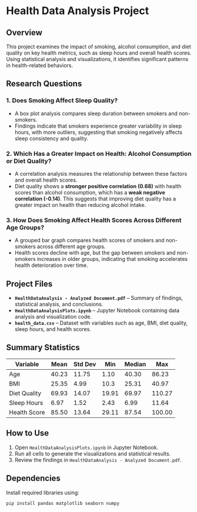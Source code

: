 # Health Data Analysis Project

## Overview
This project examines the impact of smoking, alcohol consumption, and diet quality on key health metrics, such as sleep hours and overall health scores. Using statistical analysis and visualizations, it identifies significant patterns in health-related behaviors.  

## Research Questions  

### 1. Does Smoking Affect Sleep Quality?  
- A box plot analysis compares sleep duration between smokers and non-smokers.  
- Findings indicate that smokers experience greater variability in sleep hours, with more outliers, suggesting that smoking negatively affects sleep consistency and quality.  

### 2. Which Has a Greater Impact on Health: Alcohol Consumption or Diet Quality?  
- A correlation analysis measures the relationship between these factors and overall health scores.  
- Diet quality shows a **stronger positive correlation (0.68)** with health scores than alcohol consumption, which has a **weak negative correlation (-0.14)**. This suggests that improving diet quality has a greater impact on health than reducing alcohol intake.  

### 3. How Does Smoking Affect Health Scores Across Different Age Groups?  
- A grouped bar graph compares health scores of smokers and non-smokers across different age groups.  
- Health scores decline with age, but the gap between smokers and non-smokers increases in older groups, indicating that smoking accelerates health deterioration over time.  

## Project Files  
- **`HealthDataAnalysis - Analyzed Document.pdf`** – Summary of findings, statistical analysis, and conclusions.  
- **`HealthDataAnalysisPlots.ipynb`** – Jupyter Notebook containing data analysis and visualization code.  
- **`health_data.csv`** – Dataset with variables such as age, BMI, diet quality, sleep hours, and health scores.  

## Summary Statistics  
| Variable         | Mean  | Std Dev | Min  | Median | Max  |  
|-----------------|-------|---------|------|--------|------|  
| Age             | 40.23 | 11.75   | 1.10 | 40.30  | 86.23 |  
| BMI             | 25.35 | 4.99    | 10.3 | 25.31  | 40.97 |  
| Diet Quality    | 69.93 | 14.07   | 19.91| 69.97  | 110.27 |  
| Sleep Hours     | 6.97  | 1.52    | 2.43 | 6.99   | 11.64 |  
| Health Score    | 85.50 | 13.64   | 29.11| 87.54  | 100.00 |  

## How to Use  
1. Open `HealthDataAnalysisPlots.ipynb` in Jupyter Notebook.  
2. Run all cells to generate the visualizations and statistical results.  
3. Review the findings in `HealthDataAnalysis - Analyzed Document.pdf`.  

## Dependencies  
Install required libraries using:  
```bash
pip install pandas matplotlib seaborn numpy
